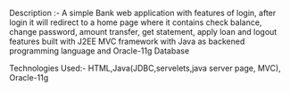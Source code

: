 Description :- A simple Bank web application with features of login, after login it will redirect to a home page where it contains check balance, change password, amount transfer, get statement, apply loan and logout features built with J2EE MVC framework with Java as backened programming language and Oracle-11g Database

Technologies Used:- HTML,Java(JDBC,servelets,java server page, MVC), Oracle-11g
